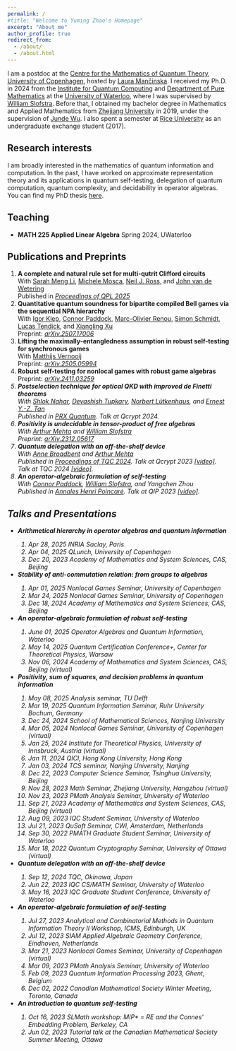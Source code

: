 ```yaml
---
permalink: /
#title: "Welcome to Yuming Zhao's Homepage"
excerpt: "About me"
author_profile: true
redirect_from: 
  - /about/
  - /about.html
---
```


I am a postdoc at the [Centre for the Mathematics of Quantum Theory](https://qmath.ku.dk/), [University of Copenhagen](https://www.ku.dk/english/), hosted by [Laura Mančinska](https://research.ku.dk/search/result/profile/?id=604782). I received my Ph.D. in 2024 from the [Institute for Quantum Computing](https://uwaterloo.ca/institute-for-quantum-computing/) and [Department of Pure Mathematics](https://uwaterloo.ca/pure-mathematics/) at the [University of Waterloo](https://uwaterloo.ca/), where I was supervised by [William Slofstra](http://elliptic.space/). Before that, I obtained my bachelor degree in Mathematics and Applied Mathematics from [Zhejiang University](https://www.zju.edu.cn/english/) in 2019, under the supervision of [Junde Wu](https://person.zju.edu.cn/en/wujunde). I also spent a semester at [Rice University](https://www.rice.edu/) as an undergraduate exchange student (2017).


<h2>Research interests</h2>

I am broadly interested in the mathematics of quantum information and computation. In the past, I have worked on approximate representation theory and its applications in quantum self-testing, delegation of quantum computation, quantum complexity, and decidability in operator algebras. You can find my PhD thesis [here](https://uwspace.uwaterloo.ca/items/46628116-f8f0-4ae2-9b0c-d1a389cb8d43).

<h2>Teaching</h2>
<ul>
  <li><b>MATH 225 Applied Linear Algebra</b> Spring 2024, UWaterloo</li>
</ul>

<h2>Publications and Preprints</h2>
<ol>

 <li>
    <b>A complete and natural rule set for multi-qutrit Clifford circuits</b><br> 
  With <a href="https://sarahmengli.com/">
Sarah Meng Li</a>, <a href="https://faculty.iqc.uwaterloo.ca/mmosca/">
Michele Mosca</a>, <a href="https://www.mathstat.dal.ca/~neilr/">
Neil J. Ross</a>, and <a href="https://vdwetering.name/">
John van de Wetering</a><br>
    Published in <a href="https://cgi.cse.unsw.edu.au/~eptcs/paper.cgi?QPL2025.2"><em>Proceedings of QPL 2025</em></a>
     
  </li>

  <li>
    <b>Quantitative quantum soundness for bipartite compiled Bell games via the sequential NPA hierarchy</b><br> 
  With <a href="https://igorklep.github.io/">
Igor Klep</a>, <a href="https://www.connorpaddock.page/">
Connor Paddock</a>, <a href="https://marcolivierrenou.com/">
Marc-Olivier Renou</a>, <a href="https://qi.rub.de/schmidt">
Simon Schmidt</a>, <a href="https://scholar.google.com/citations?user=oRsE2swAAAAJ&hlt">
Lucas Tendick</a>, and <a href="https://sites.google.com/view/xiangling-xu/home?authuser=0">
Xiangling Xu</a><br>
    Preprint: <a href="https://arxiv.org/abs/2507.17006"><em>arXiv.2507.17006</em></a>
     
  </li>

  <li>
    <b>Lifting the maximally-entangledness assumption in robust self-testing for synchronous games</b><br> 
  With <a href="https://fa.ewi.tudelft.nl/~mvernooij/index.html">Matthijs Vernooij</a><br>
    Preprint: <a href="https://arxiv.org/abs/2505.05994"><em>arXiv.2505.05994</em></a>
     
  </li>
  <li>
    <b>Robust self-testing for nonlocal games with robust game algebras</b><br> 
    Preprint: <a href="https://arxiv.org/abs/2411.03259"><em>arXiv.2411.03259</a>
     
  </li>

  <li>
    <b>Postselection technique for optical QKD with improved de Finetti theorems</b><br>
    With <a href="https://scholar.google.com/citations?user=u3wtiyUAAAAJ&hl=en">Shlok Nahar</a>, 
    <a href="https://scholar.google.ca/citations?user=QwOgOgUAAAAJ&hl=en">Devashish Tupkary</a>, 
    <a href="https://uwaterloo.ca/institute-for-quantum-computing/profiles/norbert-lutkenhaus">Norbert Lütkenhaus</a>, and 
    <a href="https://scholar.google.com/citations?user=c9S6cgIAAAAJ&hl=en">Ernest Y.-Z. Tan</a><br>
    Published in <a href="https://journals.aps.org/prxquantum/abstract/10.1103/PRXQuantum.5.040315"><em>PRX Quantum</em></a>. Talk at <em>Qcrypt 2024</em>.
  </li>

  <li>
    <b>Positivity is undecidable in tensor-product of free algebras</b> <br>
    With <a href="https://mysite.science.uottawa.ca/amehta2/">Arthur Mehta</a> and 
    <a href="http://elliptic.space/">William Slofstra</a><br>
    Preprint: <a href="https://arxiv.org/abs/2312.05617"><em>arXiv.2312.05617</em></a>
  </li>

  <li>
    <b>Quantum delegation with an off-the-shelf device</b> <br>
    With <a href="https://mysite.science.uottawa.ca/abroadbe/">Anne Broadbent</a> and 
    <a href="https://mysite.science.uottawa.ca/amehta2/">Arthur Mehta</a><br>
  Published in <a href="https://drops.dagstuhl.de/entities/document/10.4230/LIPIcs.TQC.2024.12"><em>Proceedings of TQC 2024</em></a>.  Talk at <em>Qcrypt 2023</em> <a href="https://www.youtube.com/watch?v=NjpF5lOewhc">[video]</a>. Talk at <em>TQC 2024</em> <a href="https://www.youtube.com/watch?v=MrZmdcxUxP0&t=3555s">[video]</a>.
  </li>

  <li>
    <b>An operator-algebraic formulation of self-testing</b> <br>
    With <a href="https://www.connorpaddock.page/home">Connor Paddock</a>, 
    <a href="http://elliptic.space/">William Slofstra</a>, and Yangchen Zhou<br>
    Published in <a href="https://doi.org/10.1007/s00023-023-01378-y"><em>Annales Henri Poincaré</em></a>. 
    Talk at <em>QIP 2023</em> <a href="https://www.youtube.com/watch?v=QsFMjlEF7Wk">[video]</a>.
  </li>
</ol>

<h2>Talks and Presentations</h2>
<ul>
  <li><b>Arithmetical hierarchy in operator algebras and quantum information </b></li>
  <ol>
  <li><em>Apr 28, 2025</em>  INRIA Saclay, Paris</li>
  <li><em>Apr 04, 2025</em>  QLunch, University of Copenhagen</li>
  <li><em>Dec 20, 2023</em> Academy of Mathematics and System Sciences, CAS, Beijing</li>
  </ol>
  <li><b>Stability of anti-commutation relation: from groups to algebras </b></li>
  <ol>
  <li><em>Apr 01, 2025</em>  Nonlocal Games Seminar, University of Copenhagen</li>
  <li><em>Mar 24, 2025</em>  Nonlocal Games Seminar, University of Copenhagen</li>
    <li><em>Dec 18, 2024</em>  Academy of Mathematics and System Sciences, CAS, Beijing</li>
  </ol>
  <li><b>An operator-algebraic formulation of robust self-testing</b></li>
  <ol>
  <li><em>June 01, 2025</em>  Operator Algebras and Quantum Information, Waterloo</li>
  <li><em>May 14, 2025</em>  Quantum Certification Conference+, Center for Theoretical Physics, Warsaw </li>
    <li><em>Nov 06, 2024</em>  Academy of Mathematics and System Sciences, CAS, Beijing (virtual)</li>
  </ol>

  <li><b>Positivity, sum of squares, and decision problems in quantum information</b></li>
  <ol>
  <li><em>May 08, 2025</em> Analysis seminar, TU Delft</li>
  <li><em>Mar 19, 2025</em> Quantum Information Seminar, Ruhr University Bochum, Germany</li>
  <li><em>Dec 24, 2024</em> School of Mathematical Sciences, Nanjing University</li>
    <li><em>Mar 05, 2024</em> Nonlocal Games Seminar, University of Copenhagen (virtual)</li>
    <li><em>Jan 25, 2024</em> Institute for Theoretical Physics, University of Innsbruck, Austria (virtual)</li>
    <li><em>Jan 11, 2024</em> QICI, Hong Kong University, Hong Kong</li>
    <li><em>Jan 03, 2024</em> TCS seminar, Nanjing University, Nanjing</li>
    <li><em>Dec 22, 2023</em> Computer Science Seminar, Tsinghua University, Beijing</li>
    <li><em>Nov 28, 2023</em> Math Seminar, Zhejiang University, Hangzhou (virtual)</li>
    <li><em>Nov 23, 2023</em> PMath Analysis Seminar, University of Waterloo</li>
    <li><em>Sep 21, 2023</em> Academy of Mathematics and System Sciences, CAS, Beijing (virtual)</li>
    <li><em>Aug 09, 2023</em> IQC Student Seminar, University of Waterloo</li>
    <li><em>Jul 21, 2023</em> QuSoft Seminar, CWI, Amsterdam, Netherlands</li>
    <li><em>Sep 30, 2022</em> PMATH Graduate Student Seminar, University of Waterloo</li>
    <li><em>Mar 18, 2022</em> Quantum Cryptography Seminar, University of Ottawa (virtual)</li>
  </ol>

  <li><b>Quantum delegation with an off-the-shelf device</b></li>
  <ol>
    <li><em>Sep 12, 2024</em> TQC, Okinawa, Japan</li>
    <li><em>Jun 22, 2023</em> IQC CS/MATH Seminar, University of Waterloo</li>
    <li><em>May 16, 2023</em> IQC Graduate Student Conference, University of Waterloo</li>
  </ol>

  <li><b>An operator-algebraic formulation of self-testing</b></li>
  <ol>
    <li><em>Jul 27, 2023</em> Analytical and Combinatorial Methods in Quantum Information Theory II Workshop, ICMS, Edinburgh, UK</li>
    <li><em>Jul 12, 2023</em> SIAM Applied Algebraic Geometry Conference, Eindhoven, Netherlands</li>
    <li><em>Mar 21, 2023</em> Nonlocal Games Seminar, University of Copenhagen (virtual)</li>
    <li><em>Mar 09, 2023</em> PMath Analysis Seminar, University of Waterloo</li>
    <li><em>Feb 09, 2023</em> Quantum Information Processing 2023, Ghent, Belgium</li>
    <li><em>Dec 02, 2022</em> Canadian Mathematical Society Winter Meeting, Toronto, Canada</li>
  </ol>

  <li><b>An introduction to quantum self-testing</b></li>
  <ol>
    <li><em>Oct 16, 2023</em> SLMath workshop: MIP* = RE and the Connes’ Embedding Problem, Berkeley, CA</li>
    <li><em>Jun 02, 2023</em> Tutorial talk at the Canadian Mathematical Society Summer Meeting, Ottawa</li>
  </ol>
</ul>

